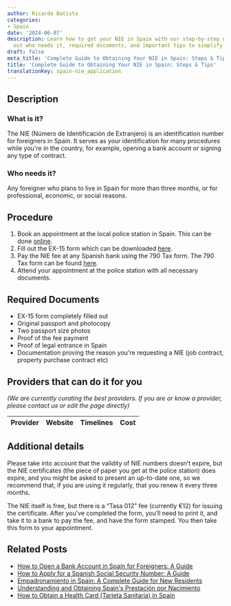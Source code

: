 ```yaml
---
author: Ricardo Batista
categories:
- Spain
date: '2024-06-07'
description: Learn how to get your NIE in Spain with our step-by-step guide. Find
  out who needs it, required documents, and important tips to simplify the process.
draft: false
meta_title: 'Complete Guide to Obtaining Your NIE in Spain: Steps & Tips'
title: 'Complete Guide to Obtaining Your NIE in Spain: Steps & Tips'
translationKey: spain-nie_application
---
```


## Description
### What is it?
The NIE (Número de Identificación de Extranjero) is an identification number for foreigners in Spain. It serves as your identification for many procedures while you're in the country, for example, opening a bank account or signing any type of contract.

### Who needs it?
Any foreigner who plans to live in Spain for more than three months, or for professional, economic, or social reasons.

## Procedure

1. Book an appointment at the local police station in Spain. This can be done [online](https://sede.administraciones.gob.es/icpplus/).
2. Fill out the EX-15 form which can be downloaded [here](https://sede.administraciones.gob.es/pagina/index/directorio/icpplus).
3. Pay the NIE fee at any Spanish bank using the 790 Tax form. The 790 Tax form can be found [here](https://sede.administraciones.gob.es/pagina/index/directorio/tasas1).
4. Attend your appointment at the police station with all necessary documents.

## Required Documents

- EX-15 form completely filled out
- Original passport and photocopy
- Two passport size photos
- Proof of the fee payment
- Proof of legal entrance in Spain
- Documentation proving the reason you're requesting a NIE (job contract, property purchase contract etc)

## Providers that can do it for you

_(We are currently curating the best providers. If you are or know a provider, please contact us or edit the page directly)_

| Provider        |     Website     |     Timelines    |       Cost      |
| :-------------: | :-------------: |  :-------------: | :-------------: |

## Additional details
Please take into account that the validity of NIE numbers doesn’t expire, but the NIE certificates (the piece of paper you get at the police station) does expire, and you might be asked to present an up-to-date one, so we recommend that, if you are using it regularly, that you renew it every three months.

The NIE itself is free, but there is a “Tasa 012” fee (currently €12) for issuing the certificate. After you’ve completed the form, you’ll need to print it, and take it to a bank to pay the fee, and have the form stamped. You then take this form to your appointment.



## Related Posts

- [How to Open a Bank Account in Spain for Foreigners: A Guide](https://tramitit.com/guides/spain/opening_bank_account/)
- [How to Apply for a Spanish Social Security Number: A Guide](https://tramitit.com/guides/spain/social_security_number/)
- [Empadronamiento in Spain: A Complete Guide for New Residents](https://tramitit.com/guides/spain/municipal_registration/)
- [Understanding and Obtaining Spain's Prestación por Nacimiento](https://tramitit.com/guides/spain/birth_benefit/)
- [How to Obtain a Health Card (Tarjeta Sanitaria) in Spain](https://tramitit.com/guides/spain/health_card_application/)
